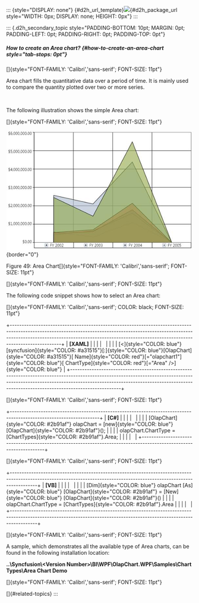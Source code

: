 ::: {style="DISPLAY: none"}
[](ms-xhelp:///?Id=d2h_url_template){#d2h_url_template}![](!package_url!){#d2h_package_url style="WIDTH: 0px; DISPLAY: none; HEIGHT: 0px"}
:::

::: {.d2h_secondary_topic style="PADDING-BOTTOM: 10pt; MARGIN: 0pt; PADDING-LEFT: 0pt; PADDING-RIGHT: 0pt; PADDING-TOP: 0pt"}
##### How to create an Area chart? {#how-to-create-an-area-chart style="tab-stops: 0pt"}

[]{style="FONT-FAMILY: 'Calibri','sans-serif'; FONT-SIZE: 11pt"} 

Area chart fills the quantitative data over a period of time. It is mainly used to compare the quantity plotted over two or more series.

 

The following illustration shows the simple Area chart:

[]{style="FONT-FAMILY: 'Calibri','sans-serif'; FONT-SIZE: 11pt"} 

![](ImagesExt/image37_51.jpg){border="0"}

Figure 49: Area Chart[]{style="FONT-FAMILY: 'Calibri','sans-serif'; FONT-SIZE: 11pt"}

[]{style="FONT-FAMILY: 'Calibri','sans-serif'; FONT-SIZE: 11pt"} 

The following code snippet shows how to select an Area chart:

[]{style="FONT-FAMILY: 'Calibri','sans-serif'; COLOR: black; FONT-SIZE: 11pt"} 

+---------------------------------------------------------------------------------------------------------------------------------------------------------------------------------------------------------------------------------------------------------------+
| **\[XAML\]**                                                                                                                                                                                                                                                  |
|                                                                                                                                                                                                                                                               |
|                                                                                                                                                                                                                                                               |
|                                                                                                                                                                                                                                                               |
| [\<]{style="COLOR: blue"}[syncfusion]{style="COLOR: #a31515"}[:]{style="COLOR: blue"}[OlapChart]{style="COLOR: #a31515"}[ Name]{style="COLOR: red"}[=\"olapchart1\"]{style="COLOR: blue"}[ ChartType]{style="COLOR: red"}[=\"Area\" /\>]{style="COLOR: blue"} |
+---------------------------------------------------------------------------------------------------------------------------------------------------------------------------------------------------------------------------------------------------------------+

[]{style="FONT-FAMILY: 'Calibri','sans-serif'; FONT-SIZE: 11pt"} 

+-------------------------------------------------------------------------------------------------------------------+
| **\[C#\]**                                                                                                        |
|                                                                                                                   |
|                                                                                                                   |
|                                                                                                                   |
| [OlapChart]{style="COLOR: #2b91af"} olapChart = [new]{style="COLOR: blue"} [OlapChart]{style="COLOR: #2b91af"}(); |
|                                                                                                                   |
| olapChart.ChartType = [ChartTypes]{style="COLOR: #2b91af"}.Area;                                                  |
|                                                                                                                   |
|                                                                                                                   |
+-------------------------------------------------------------------------------------------------------------------+

[]{style="FONT-FAMILY: 'Calibri','sans-serif'; FONT-SIZE: 11pt"} 

+-----------------------------------------------------------------------------------------------------------------------------------------------------------------------+
| **\[VB\]**                                                                                                                                                            |
|                                                                                                                                                                       |
|                                                                                                                                                                       |
|                                                                                                                                                                       |
| [Dim]{style="COLOR: blue"} olapChart [As]{style="COLOR: blue"} [OlapChart]{style="COLOR: #2b91af"} = [New]{style="COLOR: blue"} [OlapChart]{style="COLOR: #2b91af"}() |
|                                                                                                                                                                       |
| olapChart.ChartType = [ChartTypes]{style="COLOR: #2b91af"}.Area                                                                                                       |
|                                                                                                                                                                       |
|                                                                                                                                                                       |
+-----------------------------------------------------------------------------------------------------------------------------------------------------------------------+

[]{style="FONT-FAMILY: 'Calibri','sans-serif'; FONT-SIZE: 11pt"} 

A sample, which demonstrates all the available type of Area charts, can be found in the following installation location:

**..\\Syncfusion\\\<Version Number\>\\BI\\WPF\\OlapChart.WPF\\Samples\\Chart Types\\Area Chart Demo**

[]{style="FONT-FAMILY: 'Calibri','sans-serif'; FONT-SIZE: 11pt"} 

[]{#related-topics}
:::
